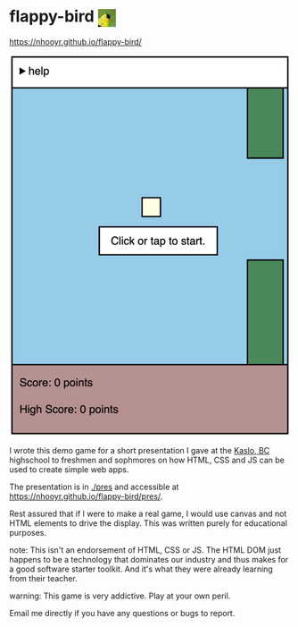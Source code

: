# flappy-bird <img style='vertical-align: middle' alt='favicon' src='./favicon.jpg' width='32' height='32'>

https://nhooyr.github.io/flappy-bird/

![screenshot](./ss.png)

I wrote this demo game for a short presentation I gave at the [Kaslo,
BC](https://jvh.sd8.bc.ca/) highschool to freshmen and sophmores on how HTML, CSS and JS
can be used to create simple web apps.

The presentation is in [./pres](./pres) and accessible at
https://nhooyr.github.io/flappy-bird/pres/.

Rest assured that if I were to make a real game, I would use canvas and not HTML elements
to drive the display. This was written purely for educational purposes.

note: This isn't an endorsement of HTML, CSS or JS. The HTML DOM just happens to be a
technology that dominates our industry and thus makes for a good software starter toolkit.
And it's what they were already learning from their teacher.

warning: This game is very addictive. Play at your own peril.

Email me directly if you have any questions or bugs to report.
